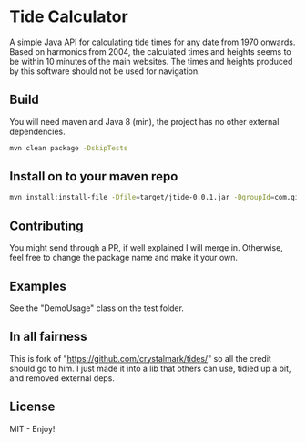 # Tide Calculator

A simple Java API for calculating tide times for any date from 1970 onwards.  
Based on harmonics from 2004, the calculated times and heights seems to be within 10 minutes of the main websites.
The times and heights produced by this software should not be used for navigation.

## Build

You will need maven and Java 8 (min), the project has no other external dependencies.
```bash
mvn clean package -DskipTests
```

## Install on to your maven repo
```bash
mvn install:install-file -Dfile=target/jtide-0.0.1.jar -DgroupId=com.github.guikeller -DartifactId=jtide -Dversion=0.0.1 -Dpackaging=jar
```

## Contributing

You might send through a PR, if well explained I will merge in.
Otherwise, feel free to change the package name and make it your own.

## Examples

See the "DemoUsage" class on the test folder.

## In all fairness

This is fork of "https://github.com/crystalmark/tides/" so all the credit should go to him.
I just made it into a lib that others can use, tidied up a bit, and removed external deps.

## License
MIT - Enjoy!

